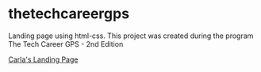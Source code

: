 # thetechcareergps
Landing page using html-css. This project was created during the program The Tech Career GPS - 2nd Edition


[Carla's Landing Page](https://carlacotas.github.io/thetechcareergps/)

